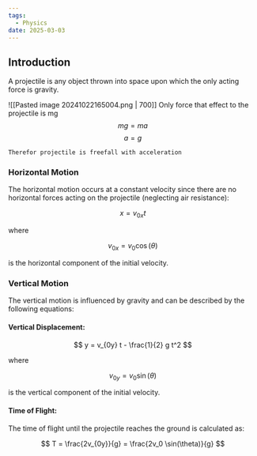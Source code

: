 ```yaml
---
tags:
  - Physics
date: 2025-03-03
---
```

## Introduction 
A projectile is any object thrown into space upon which the only acting force is gravity.

![[Pasted image 20241022165004.png | 700]]
Only force that effect to the projectile is mg 
$$mg = ma$$
$$a = g$$
```
Therefor projectile is freefall with acceleration
```
### Horizontal Motion

The horizontal motion occurs at a constant velocity since there are no horizontal forces acting on the projectile (neglecting air resistance):

$$
x = v_{0x} t
$$

where

$$
v_{0x} = v_0 \cos(\theta)
$$

is the horizontal component of the initial velocity.

### Vertical Motion

The vertical motion is influenced by gravity and can be described by the following equations:

#### Vertical Displacement:

$$
y = v_{0y} t - \frac{1}{2} g t^2
$$

where

$$
v_{0y} = v_0 \sin(\theta)
$$

is the vertical component of the initial velocity.

#### Time of Flight:

The time of flight until the projectile reaches the ground is calculated as:

$$
T = \frac{2v_{0y}}{g} = \frac{2v_0 \sin(\theta)}{g}
$$
